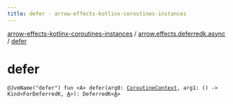 ```yaml
---
title: defer - arrow-effects-kotlinx-coroutines-instances
---
```


[arrow-effects-kotlinx-coroutines-instances](../index.html) / [arrow.effects.deferredk.async](index.html) / [defer](./defer.html)

# defer

`@JvmName("defer") fun <A> defer(arg0: `[`CoroutineContext`](https://kotlinlang.org/api/latest/jvm/stdlib/kotlin.coroutines/-coroutine-context/index.html)`, arg1: () -> Kind<ForDeferredK, `[`A`](defer.html#A)`>): DeferredK<`[`A`](defer.html#A)`>`